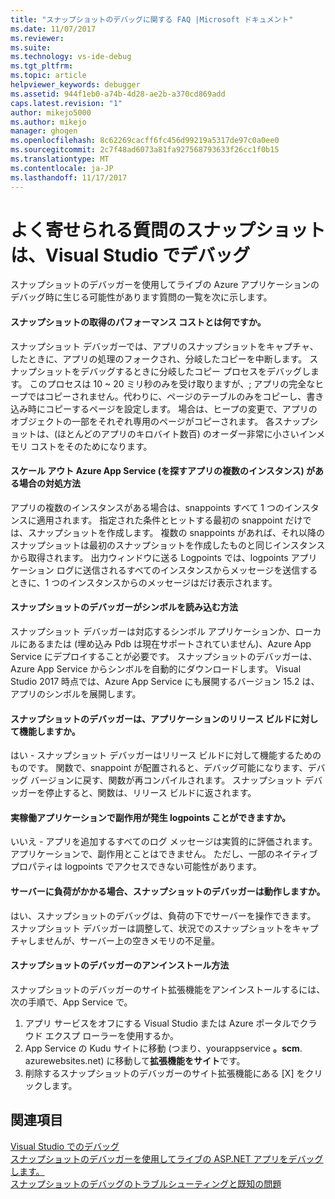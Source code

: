 ```yaml
---
title: "スナップショットのデバッグに関する FAQ |Microsoft ドキュメント"
ms.date: 11/07/2017
ms.reviewer: 
ms.suite: 
ms.technology: vs-ide-debug
ms.tgt_pltfrm: 
ms.topic: article
helpviewer_keywords: debugger
ms.assetid: 944f1eb0-a74b-4d28-ae2b-a370cd869add
caps.latest.revision: "1"
author: mikejo5000
ms.author: mikejo
manager: ghogen
ms.openlocfilehash: 8c62269cacff6fc456d99219a5317de97c0a0ee0
ms.sourcegitcommit: 2c7f48ad6073a81fa927568793633f26cc1f0b15
ms.translationtype: MT
ms.contentlocale: ja-JP
ms.lasthandoff: 11/17/2017
---
```

# <a name="frequently-asked-questions-for-snapshot-debugging-in-visual-studio"></a>よく寄せられる質問のスナップショットは、Visual Studio でデバッグ

スナップショットのデバッガーを使用してライブの Azure アプリケーションのデバッグ時に生じる可能性があります質問の一覧を次に示します。

#### <a name="what-is-the-performance-cost-of-taking-a-snapshot"></a>スナップショットの取得のパフォーマンス コストとは何ですか。

スナップショット デバッガーでは、アプリのスナップショットをキャプチャ、したときに、アプリの処理のフォークされ、分岐したコピーを中断します。 スナップショットをデバッグするときに分岐したコピー プロセスをデバッグします。 このプロセスは 10 ~ 20 ミリ秒のみを受け取りますが、; アプリの完全なヒープではコピーされません。代わりに、ページのテーブルのみをコピーし、書き込み時にコピーするページを設定します。 場合は、ヒープの変更で、アプリのオブジェクトの一部をそれぞれ専用のページがコピーされます。 各スナップショットは、(ほとんどのアプリのキロバイト数百) のオーダー非常に小さいインメモリ コストをそのためになります。 

#### <a name="what-happens-if-i-have-a-scaled-out-azure-app-service-multiple-instances-of-my-app"></a>スケール アウト Azure App Service (を探すアプリの複数のインスタンス) がある場合の対処方法

アプリの複数のインスタンスがある場合は、snappoints すべて 1 つのインスタンスに適用されます。 指定された条件とヒットする最初の snappoint だけでは、スナップショットを作成します。 複数の snappoints があれば、それ以降のスナップショットは最初のスナップショットを作成したものと同じインスタンスから取得されます。 出力ウィンドウに送る Logpoints では、logpoints アプリケーション ログに送信されるすべてのインスタンスからメッセージを送信するときに、1 つのインスタンスからのメッセージはだけ表示されます。 

#### <a name="how-does-the-snapshot-debugger-load-symbols"></a>スナップショットのデバッガーがシンボルを読み込む方法

スナップショット デバッガーは対応するシンボル アプリケーションか、ローカルにあるまたは (埋め込み Pdb は現在サポートされていません)、Azure App Service にデプロイすることが必要です。 スナップショットのデバッガーは、Azure App Service からシンボルを自動的にダウンロードします。 Visual Studio 2017 時点では、Azure App Service にも展開するバージョン 15.2 は、アプリのシンボルを展開します。

#### <a name="does-the-snapshot-debugger-work-against-release-builds-of-my-application"></a>スナップショットのデバッガーは、アプリケーションのリリース ビルドに対して機能しますか。

はい - スナップショット デバッガーはリリース ビルドに対して機能するためのものです。 関数で、snappoint が配置されると、デバッグ可能になります、デバッグ バージョンに戻す、関数が再コンパイルされます。 スナップショット デバッガーを停止すると、関数は、リリース ビルドに返されます。 

#### <a name="can-logpoints-cause-side-effects-in-my-production-application"></a>実稼働アプリケーションで副作用が発生 logpoints ことができますか。

いいえ - アプリを追加するすべてのログ メッセージは実質的に評価されます。 アプリケーションで、副作用とことはできません。 ただし、一部のネイティブ プロパティは logpoints でアクセスできない可能性があります。 

#### <a name="does-the-snapshot-debugger-work-if-my-server-is-under-load"></a>サーバーに負荷がかかる場合、スナップショットのデバッガーは動作しますか。

はい、スナップショットのデバッグは、負荷の下でサーバーを操作できます。 スナップショット デバッガーは調整して、状況でのスナップショットをキャプチャしませんが、サーバー上の空きメモリの不足量。

#### <a name="how-do-i-uninstall-the-snapshot-debugger"></a>スナップショットのデバッガーのアンインストール方法

スナップショットのデバッガーのサイト拡張機能をアンインストールするには、次の手順で、App Service で。

1. アプリ サービスをオフにする Visual Studio または Azure ポータルでクラウド エクスプ ローラーを使用するか。
1. App Service の Kudu サイトに移動 (つまり、yourappservice **。scm**. azurewebsites.net) に移動して**拡張機能をサイト**です。
1. 削除するスナップショットのデバッガーのサイト拡張機能にある [X] をクリックします。

## <a name="see-also"></a>関連項目

[Visual Studio でのデバッグ](../debugger/index.md)  
[スナップショットのデバッガーを使用してライブの ASP.NET アプリをデバッグします。](../debugger/debug-live-azure-applications.md)  
[スナップショットのデバッグのトラブルシューティングと既知の問題](../debugger/debug-live-azure-apps-troubleshooting.md)
